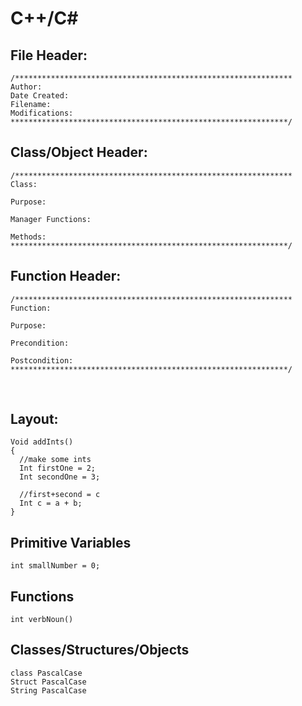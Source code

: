 # C++/C#
## File Header:
```
/**************************************************************
Author: 
Date Created: 
Filename: 
Modifications:
**************************************************************/
```

## Class/Object Header:
```
/**************************************************************
Class:

Purpose: 

Manager Functions:

Methods:
**************************************************************/
```

## Function Header:
```
/**************************************************************
Function:

Purpose:

Precondition:
    
Postcondition:
**************************************************************/
```
 
## Layout:
```
Void addInts()
{
  //make some ints
  Int firstOne = 2;
  Int secondOne = 3;

  //first+second = c
  Int c = a + b;
}
```

## Primitive Variables
```
int smallNumber = 0;
```

## Functions
```
int verbNoun()
```

## Classes/Structures/Objects
```
class PascalCase
Struct PascalCase
String PascalCase
```
